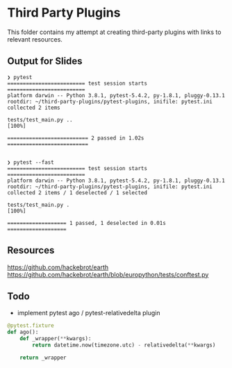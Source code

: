 # Third Party Plugins

This folder contains my attempt at creating third-party plugins with links to relevant resources.

## Output for Slides

```console
❯ pytest
========================= test session starts =========================
platform darwin -- Python 3.8.1, pytest-5.4.2, py-1.8.1, pluggy-0.13.1
rootdir: ~/third-party-plugins/pytest-plugins, inifile: pytest.ini
collected 2 items

tests/test_main.py ..                                            [100%]

========================== 2 passed in 1.02s ==========================


❯ pytest --fast
========================= test session starts =========================
platform darwin -- Python 3.8.1, pytest-5.4.2, py-1.8.1, pluggy-0.13.1
rootdir: ~/third-party-plugins/pytest-plugins, inifile: pytest.ini
collected 2 items / 1 deselected / 1 selected

tests/test_main.py .                                             [100%]

=================== 1 passed, 1 deselected in 0.01s ===================
```

## Resources

https://github.com/hackebrot/earth
https://github.com/hackebrot/earth/blob/europython/tests/conftest.py

## Todo

- implement pytest ago / pytest-relativedelta plugin

```python
@pytest.fixture
def ago():
    def _wrapper(**kwargs):
        return datetime.now(timezone.utc) - relativedelta(**kwargs)

    return _wrapper
````
